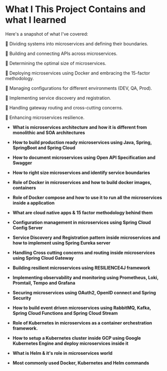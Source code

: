# What I This Project Contains and what I learned 

Here's a snapshot of what I've covered:

🔹 Dividing systems into microservices and defining their boundaries.

🔹 Building and connecting APIs across microservices.

🔹 Determining the optimal size of microservices.

🔹 Deploying microservices using Docker and embracing the 15-factor methodology.

🔹 Managing configurations for different environments (DEV, QA, Prod).

🔹 Implementing service discovery and registration.

🔹 Handling gateway routing and cross-cutting concerns.

🔹 Enhancing microservices resilience.

* **What is microservices architecture and how it is different from monolithic and SOA architectures**

* **How to build production ready microservices using  Java, Spring, SpringBoot and Spring Cloud**

* **How to document microservices using Open API Specification and Swagger**

* **How to right size microservices and identify service boundaries**

* **Role of Docker in microservices and how to build docker images, containers**

* **Role of Docker compose and how to use it to run all the microservices inside a application**

* **What are cloud native apps & 15 factor methodology behind them**

* **Configuration management in microservices using Spring Cloud Config Server**

* **Service Discovery and Registration pattern inside microservices and how to implement using Spring Eureka server**

* **Handling Cross cutting concerns and routing inside microservices using Spring Cloud Gateway**

* **Building resilient microservices using RESILIENCE4J framework**

* **Implementing observability and monitoring using Prometheus, Loki, Promtail, Tempo and Grafana**

* **Securing microservices using OAuth2, OpenID connect and Spring Security**

* **How to build event driven microservices using RabbitMQ, Kafka, Spring Cloud Functions and Spring Cloud Stream**

* **Role of Kubernetes in microservices as a container orchestration framework.**

* **How to setup a Kubernetes cluster inside GCP using Google Kubernetes Engine and deploy microservices inside it**

* **What is Helm & it's role in microservices world**

* **Most commonly used Docker, Kubernetes and Helm commands**
